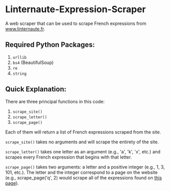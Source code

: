 # Linternaute-Expression-Scraper
A web scraper that can be used to scrape French expressions from www.linternaute.fr.


## Required Python Packages:

1. `urllib`
2. `bs4` (BeautifulSoup)
3. `re`
5. `string`

## Quick Explanation:

There are three principal functions in this code:

1. `scrape_site()`
2. `scrape_letter()`
3. `scrape_page()`

Each of them will return a list of French expressions scraped from the site.

`scrape_site()` takes no arguments and will scrape the entirety of the site.

`scrape_letter()` takes one letter as an argument (e.g., 'a', 'k', 'x', etc.) and scrapes every French expression that begins with that letter.

`scrape_page()` takes two arguments: a letter and a positive integer (e.g., 1, 3, 101, etc.). The letter and the integer correspond to a page on the website (e.g., scrape_page('q', 2) would scrape all of the expressions found on [this page](https://www.linternaute.fr/expression/recherche/q/2/)).
